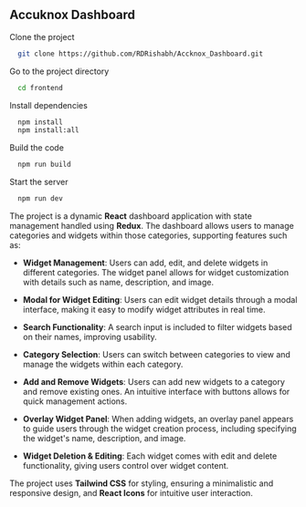 
## Accuknox Dashboard

Clone the project

```bash
  git clone https://github.com/RDRishabh/Accknox_Dashboard.git
```

Go to the project directory

```bash
  cd frontend
```

Install dependencies

```bash
  npm install
  npm install:all
```

Build the code

```bash
  npm run build
```

Start the server

```bash
  npm run dev
```


The project is a dynamic **React** dashboard application with state management handled using **Redux**. The dashboard allows users to manage categories and widgets within those categories, supporting features such as:

- **Widget Management**: Users can add, edit, and delete widgets in different categories. The widget panel allows for widget customization with details such as name, description, and image.
  
- **Modal for Widget Editing**: Users can edit widget details through a modal interface, making it easy to modify widget attributes in real time.

- **Search Functionality**: A search input is included to filter widgets based on their names, improving usability.

- **Category Selection**: Users can switch between categories to view and manage the widgets within each category.

- **Add and Remove Widgets**: Users can add new widgets to a category and remove existing ones. An intuitive interface with buttons allows for quick management actions.

- **Overlay Widget Panel**: When adding widgets, an overlay panel appears to guide users through the widget creation process, including specifying the widget's name, description, and image.

- **Widget Deletion & Editing**: Each widget comes with edit and delete functionality, giving users control over widget content.

The project uses **Tailwind CSS** for styling, ensuring a minimalistic and responsive design, and **React Icons** for intuitive user interaction.


